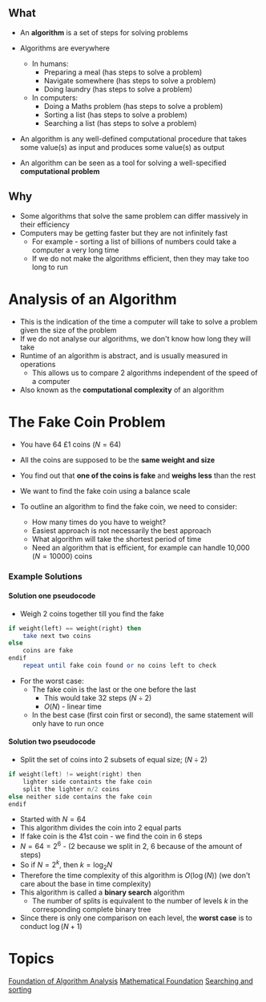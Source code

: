 ## What
 
 - An **algorithm** is a set of steps for solving problems
 - Algorithms are everywhere
	 - In humans: 
		 - Preparing a meal (has steps to solve a problem)
		 - Navigate somewhere (has steps to solve a problem)
		 - Doing laundry (has steps to solve a problem)
	- In computers:
		- Doing a Maths problem (has steps to solve a problem)
		- Sorting a list (has steps to solve a problem)
		- Searching a list (has steps to solve a problem)

- An algorithm is any well-defined computational procedure that takes some value(s) as input and produces some value(s) as output
- An algorithm can be seen as a tool for solving a well-specified **computational problem**


## Why

- Some algorithms that solve the same problem can differ massively in their efficiency
- Computers may be getting faster but they are not infinitely fast
	- For example - sorting a list of billions of numbers could take a computer a very long time
	- If we do not make the algorithms efficient, then they may take too long to run


# Analysis of an Algorithm

- This is the indication of the time a computer will take to solve a problem given the size of the problem
- If we do not analyse our algorithms, we don't know how long they will take
- Runtime of an algorithm is abstract, and is usually measured in operations
	- This allows us to compare 2 algorithms independent of the speed of a computer
- Also known as the **computational complexity** of an algorithm



# The Fake Coin Problem

- You have 64 £1 coins ($N=64$)
- All the coins are supposed to be the **same weight and size**
- You find out that **one of the coins is fake** and **weighs less** than the rest
- We want to find the fake coin using a balance scale

- To outline an algorithm to find the fake coin, we need to consider:
	- How many times do you have to weight?
	- Easiest approach is not necessarily the best approach
	- What algorithm will take the shortest period of time
	- Need an algorithm that is efficient, for example can handle 10,000 ($N=10000$) coins

### Example Solutions

####  **Solution one pseudocode**

- Weigh 2 coins together till you find the fake

```haskell
if weight(left) == weight(right) then
	take next two coins
else
	coins are fake
endif
	repeat until fake coin found or no coins left to check
```

- For the worst case: 
	- The fake coin is the last or the one before the last
		- This would take 32 steps ($N \div 2$)
		- $O(N)$ - linear time
	- In the best case (first coin first or second), the same statement will only have to run once

#### **Solution two pseudocode**

- Split the set of coins into 2 subsets of equal size; ($N \div 2$)


```c
if weight(left) != weight(right) then
	lighter side containts the fake coin
	split the lighter n/2 coins
else neither side contains the fake coin
endif
```

- Started with $N=64$
- This algorithm divides the coin into 2 equal parts
- If fake coin is the 41st coin - we find the coin in 6 steps
- $N = 64 = 2^6$ - ($2$ because we split in 2, $6$ because of the amount of steps)
- So if $N = 2^k$, then $k = \log_2N$
- Therefore the time complexity of this algorithm is $O(\log(N))$ (we don't care about the base in time complexity)
 - This algorithm is called a **binary search** algorithm
	 - The number of splits is equivalent to the number of levels $k$ in the corresponding complete binary tree
- Since there is only one comparison on each level, the **worst case** is to conduct $\log(N+1)$



# Topics

[Foundation of Algorithm Analysis](Foundation%20of%20Algorithm%20Analysis.md)
[Mathematical Foundation](mathematical%20foundation.md)
[Searching and sorting](Searching%20and%20sorting.md)
